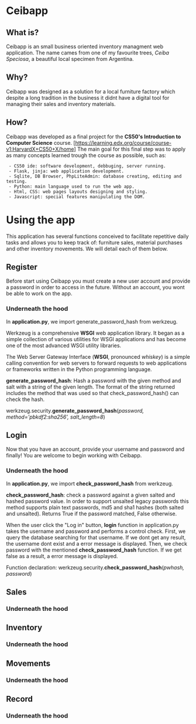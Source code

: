# Ceibapp 
## What is?
Ceibapp is an small business oriented inventory managment web application. 
The name cames from one of my favourite trees, *Ceiba Speciosa*, a beautiful local specimen from Argentina.
## Why?
Ceibapp was designed as a solution for a local furniture factory which despite a long tradition in the business it didnt have a digital tool for managing their sales and inventory materials.
## How?
Ceibapp was developed as a final project for the **CS50's Introduction to Computer Science** course. [https://learning.edx.org/course/course-v1:HarvardX+CS50+X/home]
The main goal for this final step was to apply as many concepts learned trough the course as possible, such as:

	 - CS50 ide: software development, debbuging, server running.
	 - Flask, jinja: web application development.
	 - Sqlite, DB Browser, PhpLiteAdmin: database creating, editing and testing.
	 - Python: main language used to run the web app.
	 - Html, CSS: web pages layouts designing and styling.
	 - Javascript: special features manipulating the DOM.
# Using the app
This application has several functions conceived to facilitate repetitive daily tasks and allows you to keep track of: furniture sales, material purchases and other inventory movements.
We will detail each of them below.
## Register
Before start using Ceibapp you must create a new user account and provide a password in order to access in the future. Without an account, you wont be able to work on the app.
### Underneath the hood
In **application.py**, we import generate_password_hash from werkzeug.

Werkzeug is a comprehensive **WSGI** web application library. It began as a simple collection of various utilities for WSGI applications and has become one of the most advanced WSGI utility libraries.

The Web Server Gateway Interface (**WSGI**, pronounced *whiskey*) is a simple calling convention for web servers to forward requests to web applications or frameworks written in the Python programming language.

**generate_password_hash**: Hash a password with the given method and salt with a string of the given length. The format of the string returned includes the method that was used so that check_password_hash() can check the hash.
 
werkzeug.security.**generate_password_hash**(*password, method='pbkdf2:sha256', salt_length=8*)


## Login
Now that you have an account, provide your username and password and finally! You are welcome to begin working with Ceibapp.

### Underneath the hood
In **application.py**, we import **check_password_hash** from werkzeug.

**check_password_hash**: check a password against a given salted and hashed password value. In order to support unsalted legacy passwords this method supports plain text passwords, md5 and sha1 hashes (both salted and unsalted).
Returns  True  if the password matched,  False  otherwise.

When the user click the "Log in" button, **login** function in application.py takes the username and password and performs a control check.
First, we query the database searching for that username. If we dont get any result, the username dont exist and a error message is displayed.
Then, we check password with the mentioned **check_password_hash** function. If we get false as a result, a error message is displayed.

Function declaration:
werkzeug.security.**check_password_hash**(*pwhash, password*)

## Sales
### Underneath the hood

## Inventory
### Underneath the hood

## Movements
### Underneath the hood

## Record
### Underneath the hood
